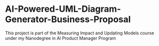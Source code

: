 # AI-Powered-UML-Diagram-Generator-Business-Proposal
This project is part of the Measuring Impact and Updating Models course under my Nanodegree in AI Product Manager Program
